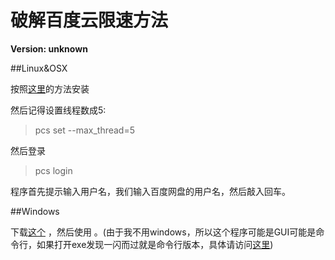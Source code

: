 # 破解百度云限速方法

**Version: unknown**

##Linux&OSX

按照[这里](https://github.com/GangZhuo/BaiduPCS)的方法安装

然后记得设置线程数成5:

>pcs set --max_thread=5

然后登录

>pcs login

程序首先提示输入用户名，我们输入百度网盘的用户名，然后敲入回车。


##Windows

下载[这个](https://github.com/GangZhuo/BaiduPCS/releases/download/0.2.5/pcs-win32-0.2.5-db684dc.zip) ，然后使用 。(由于我不用windows，所以这个程序可能是GUI可能是命令行，如果打开exe发现一闪而过就是命令行版本，具体请访问[这里](https://github.com/GangZhuo/BaiduPCS))
